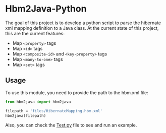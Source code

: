 # Hbm2Java-Python

The goal of this project is to develop a python script to parse the hibernate xml mapping definition to a Java class. At the current state
of this project, this are the current features:

- Map `<property>` tags
- Map `<id>` tags
- Map `<composite-id>` and `<key-property>` tags
- Map `<many-to-one>` tags
- Map `<set>` tags

## Usage

To use this module, you need to provide the path to the hbm.xml file:

```python
from hbm2java import hbm2java

filepath = 'files/HibernateMapping.hbm.xml'
hbm2java(filepath)

```

Also, you can check the [Test.py](https://github.com/alejandroat99/hbm2java-python/blob/68c18cc6d27ff1088ad53113258ad34507d91581/hbm2java-python/Test.py) file 
to see and run an example.
